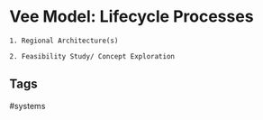# Vee Model: Lifecycle Processes 
	
	1. Regional Architecture(s)  
	
	2. Feasibility Study/ Concept Exploration

## Tags
#systems
